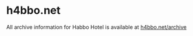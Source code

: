 # h4bbo.net
All archive information for Habbo Hotel is available at [h4bbo.net/archive](https://h4bbo.net/archive/)
